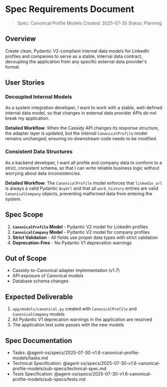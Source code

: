 # Spec Requirements Document

> Spec: Canonical Profile Models
> Created: 2025-07-30
> Status: Planning

## Overview

Create clean, Pydantic V2-compliant internal data models for LinkedIn profiles and companies to serve as a stable, internal data contract, decoupling the application from any specific external data provider's format.

## User Stories

### Decoupled Internal Models

As a system integration developer, I want to work with a stable, well-defined internal data model, so that changes in external data provider APIs do not break my application.

**Detailed Workflow**: When the Cassidy API changes its response structure, the adapter layer is updated, but the internal `CanonicalProfile` model remains unchanged, ensuring no downstream code needs to be modified.

### Consistent Data Structures

As a backend developer, I want all profile and company data to conform to a strict, consistent schema, so that I can write reliable business logic without worrying about data inconsistencies.

**Detailed Workflow**: The `CanonicalProfile` model enforces that `linkedin_url` is always a valid Pydantic `AnyUrl` and that all `work_history` entries are valid `CanonicalCompany` objects, preventing malformed data from entering the system.

## Spec Scope

1.  **`CanonicalProfile` Model** - Pydantic V2 model for LinkedIn profiles
2.  **`CanonicalCompany` Model** - Pydantic V2 model for company profiles
3.  **Strict Validation** - All fields use proper data types with strict validation
4.  **Deprecation-Free** - No Pydantic V1 deprecation warnings

## Out of Scope

-   Cassidy-to-Canonical adapter implementation (v1.7)
-   API exposure of Canonical models
-   Database schema changes

## Expected Deliverable

1.  `app/models/canonical.py` created with `CanonicalProfile` and `CanonicalCompany` models
2.  All Pydantic V1 deprecation warnings in the application are resolved
3.  The application test suite passes with the new models

## Spec Documentation

- Tasks: @agent-os/specs/2025-07-30-v1.6-canonical-profile-models/tasks.md
- Technical Specification: @agent-os/specs/2025-07-30-v1.6-canonical-profile-models/sub-specs/technical-spec.md
- Tests Specification: @agent-os/specs/2025-07-30-v1.6-canonical-profile-models/sub-specs/tests.md

